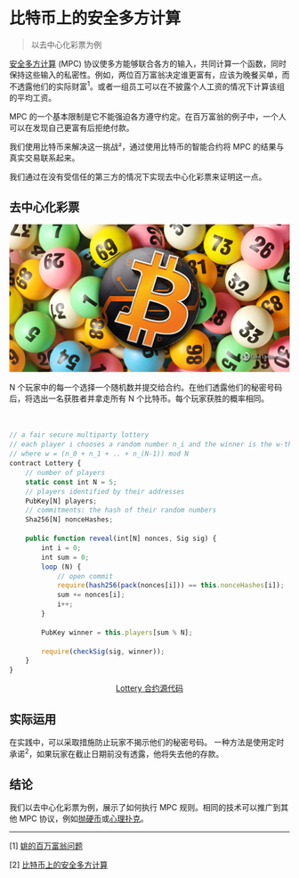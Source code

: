 # 比特币上的安全多方计算

> 以去中心化彩票为例

[安全多方计算](https://en.wikipedia.org/wiki/Secure_multi-party_computation) (MPC) 协议使多方能够联合各方的输入，共同计算一个函数，同时保持这些输入的私密性。例如，两位百万富翁决定谁更富有，应该为晚餐买单，而不透露他们的实际财富<sup>1</sup>。或者一组员工可以在不披露个人工资的情况下计算该组的平均工资。

MPC 的一个基本限制是它不能强迫各方遵守约定。在百万富翁的例子中，一个人可以在发现自己更富有后拒绝付款。

我们使用比特币来解决这一挑战²，通过使用比特币的智能合约将 MPC 的结果与真实交易联系起来。

我们通过在没有受信任的第三方的情况下实现去中心化彩票来证明这一点。

## 去中心化彩票

![彩票](./lottery.jpeg)


N 个玩家中的每一个选择一个随机数并提交给合约。在他们透露他们的秘密号码后，将选出一名获胜者并拿走所有 N 个比特币。每个玩家获胜的概率相同。

```js

   
// a fair secure multiparty lottery
// each player i chooses a random number n_i and the winner is the w-th player
// where w = (n_0 + n_1 + .. + n_(N-1)) mod N
contract Lottery {
    // number of players
    static const int N = 5;
    // players identified by their addresses
    PubKey[N] players;
    // commitments: the hash of their random numbers
    Sha256[N] nonceHashes;

    public function reveal(int[N] nonces, Sig sig) {
        int i = 0;
        int sum = 0;
        loop (N) {
            // open commit
            require(hash256(pack(nonces[i])) == this.nonceHashes[i]);
            sum += nonces[i];
            i++;
        }

        PubKey winner = this.players[sum % N];

        require(checkSig(sig, winner));
    }
}
```

<center><a href="https://github.com/sCrypt-Inc/boilerplate/tree/master/contracts/lottery.scrypt">Lottery 合约源代码</a></center>

## 实际运用

在实践中，可以采取措施防止玩家不揭示他们的秘密号码。 一种方法是使用定时承诺<sup>2</sup>，如果玩家在截止日期前没有透露，他将失去他的存款。

## 结论

我们以去中心化彩票为例，展示了如何执行 MPC 规则。相同的技术可以推广到其他 MPC 协议，例如[抛硬币](https://blog.csdn.net/freedomhero/article/details/114257034)或[心理扑克](https://en.wikipedia.org/wiki/Mental_poker)。

-----------

[1] [姚的百万富翁问题](https://en.wikipedia.org/wiki/Yao%27s_Millionaires%27_problem)

[2] [比特币上的安全多方计算](https://cacm.acm.org/magazines/2016/4/200175-secure-multiparty-computations-on-bitcoin)